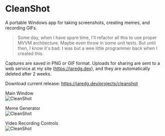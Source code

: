 # CleanShot

A portable Windows app for taking screenshots, creating memes, and recording GIFs.

> Some day, when I have spare time, I'll refactor all this to use proper MVVM architecture.  Maybe even throw in some unit tests.  But until then, I know it's bad.  I was but a wee little programmer back when I created this.

Captures are saved in PNG or GIF format.  Uploads for sharing are sent to a web service at my site (https://jaredg.dev), and they are automatically deleted after 2 weeks.

Download current release: https://jaredg.dev/projects/cleanshot

Main Window  
![CleanShot](https://jaredg.dev/assets/screenshots/CleanShot1.jpg)

Meme Generator  
![CleanShot](https://jaredg.dev/assets/screenshots/CleanShot2.jpg)

Video Recording Controls  
![CleanShot](https://jaredg.dev/assets/screenshots/CleanShot3.jpg)
